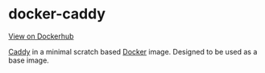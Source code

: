 # docker-caddy
[View on Dockerhub](https://hub.docker.com/repository/docker/fraserdarwent/docker-caddy)

[Caddy](https://caddyserver.com/) in a minimal scratch based [Docker](https://docker.io/) image.
Designed to be used as a base image.
